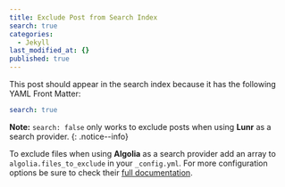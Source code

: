 ```yaml
---
title: Exclude Post from Search Index
search: true
categories:
  - Jekyll
last_modified_at: {}
published: true
---
```


This post should appear in the search index because it has the following YAML Front Matter:

```yaml
search: true
```

**Note:** `search: false` only works to exclude posts when using **Lunr** as a search provider.
{: .notice--info}

To exclude files when using **Algolia** as a search provider add an array to `algolia.files_to_exclude` in your `_config.yml`. For more configuration options be sure to check their [full documentation](https://community.algolia.com/jekyll-algolia/options.html).
